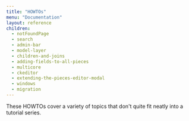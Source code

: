 ```yaml
---
title: "HOWTOs"
menu: "Documentation"
layout: reference
children:
  - notFoundPage
  - search
  - admin-bar
  - model-layer
  - children-and-joins
  - adding-fields-to-all-pieces
  - multicore
  - ckeditor
  - extending-the-pieces-editor-modal
  - windows
  - migration
---
```


These HOWTOs cover a variety of topics that don't quite fit neatly into a tutorial series.
